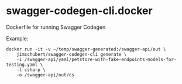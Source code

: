 # swagger-codegen-cli.docker

Dockerfile for running Swagger Codegen

Example:

```
docker run -it -v ~/temp/swagger-generated:/swagger-api/out \
    jimschubert/swagger-codegen-cli generate \
    -i /swagger-api/yaml/petstore-with-fake-endpoints-models-for-testing.yaml \
    -l csharp \
    -o /swagger-api/out/cs
```